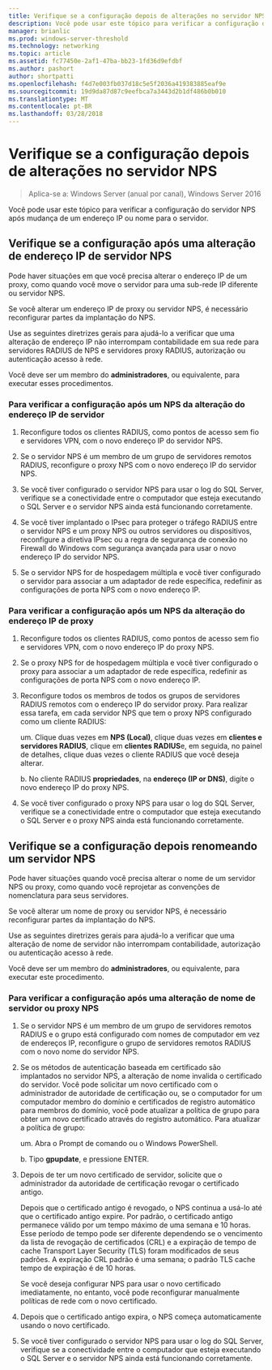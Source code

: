 ```yaml
---
title: Verifique se a configuração depois de alterações no servidor NPS
description: Você pode usar este tópico para verificar a configuração do servidor de política de rede do Windows Server 2016 após mudança de um endereço IP ou nome para o servidor.
manager: brianlic
ms.prod: windows-server-threshold
ms.technology: networking
ms.topic: article
ms.assetid: fc77450e-2af1-47ba-bb23-1fd36d9efdbf
ms.author: pashort
author: shortpatti
ms.openlocfilehash: f4d7e003fb037d18c5e5f2036a419383885eaf9e
ms.sourcegitcommit: 19d9da87d87c9eefbca7a3443d2b1df486b0b010
ms.translationtype: MT
ms.contentlocale: pt-BR
ms.lasthandoff: 03/28/2018
---
```

# <a name="verify-configuration-after-nps-server-changes"></a>Verifique se a configuração depois de alterações no servidor NPS

>Aplica-se a: Windows Server (anual por canal), Windows Server 2016

Você pode usar este tópico para verificar a configuração do servidor NPS após mudança de um endereço IP ou nome para o servidor.

## <a name="verify-configuration-after-an-nps-server-ip-address-change"></a>Verifique se a configuração após uma alteração de endereço IP de servidor NPS

Pode haver situações em que você precisa alterar o endereço IP de um proxy, como quando você move o servidor para uma sub-rede IP diferente ou servidor NPS. 

Se você alterar um endereço IP de proxy ou servidor NPS, é necessário reconfigurar partes da implantação do NPS. 

Use as seguintes diretrizes gerais para ajudá-lo a verificar que uma alteração de endereço IP não interrompam contabilidade em sua rede para servidores RADIUS de NPS e servidores proxy RADIUS, autorização ou autenticação acesso à rede.

Você deve ser um membro do **administradores**, ou equivalente, para executar esses procedimentos.

### <a name="to-verify-configuration-after-an-nps-server-ip-address-change"></a>Para verificar a configuração após um NPS da alteração do endereço IP de servidor

1. Reconfigure todos os clientes RADIUS, como pontos de acesso sem fio e servidores VPN, com o novo endereço IP do servidor NPS.

2. Se o servidor NPS é um membro de um grupo de servidores remotos RADIUS, reconfigure o proxy NPS com o novo endereço IP do servidor NPS.

3. Se você tiver configurado o servidor NPS para usar o log do SQL Server, verifique se a conectividade entre o computador que esteja executando o SQL Server e o servidor NPS ainda está funcionando corretamente.

4. Se você tiver implantado o IPsec para proteger o tráfego RADIUS entre o servidor NPS e um proxy NPS ou outros servidores ou dispositivos, reconfigure a diretiva IPsec ou a regra de segurança de conexão no Firewall do Windows com segurança avançada para usar o novo endereço IP do servidor NPS.

5. Se o servidor NPS for de hospedagem múltipla e você tiver configurado o servidor para associar a um adaptador de rede específica, redefinir as configurações de porta NPS com o novo endereço IP.

### <a name="to-verify-configuration-after-an-nps-proxy-ip-address-change"></a>Para verificar a configuração após um NPS da alteração do endereço IP de proxy

1. Reconfigure todos os clientes RADIUS, como pontos de acesso sem fio e servidores VPN, com o novo endereço IP do proxy NPS.

2. Se o proxy NPS for de hospedagem múltipla e você tiver configurado o proxy para associar a um adaptador de rede específica, redefinir as configurações de porta NPS com o novo endereço IP.

3. Reconfigure todos os membros de todos os grupos de servidores RADIUS remotos com o endereço IP do servidor proxy. Para realizar essa tarefa, em cada servidor NPS que tem o proxy NPS configurado como um cliente RADIUS:

    um. Clique duas vezes em **NPS (Local)**, clique duas vezes em **clientes e servidores RADIUS**, clique em **clientes RADIUS**e, em seguida, no painel de detalhes, clique duas vezes o cliente RADIUS que você deseja alterar.

    b. No cliente RADIUS **propriedades**, na **endereço \(IP or DNS\)**, digite o novo endereço IP do proxy NPS.

4. Se você tiver configurado o proxy NPS para usar o log do SQL Server, verifique se a conectividade entre o computador que esteja executando o SQL Server e o proxy NPS ainda está funcionando corretamente.

## <a name="verify-configuration-after-renaming-an-nps-server"></a>Verifique se a configuração depois renomeando um servidor NPS

Pode haver situações quando você precisa alterar o nome de um servidor NPS ou proxy, como quando você reprojetar as convenções de nomenclatura para seus servidores.

Se você alterar um nome de proxy ou servidor NPS, é necessário reconfigurar partes da implantação do NPS. 

Use as seguintes diretrizes gerais para ajudá-lo a verificar que uma alteração de nome de servidor não interrompam contabilidade, autorização ou autenticação acesso à rede.

Você deve ser um membro do **administradores**, ou equivalente, para executar este procedimento.

### <a name="to-verify-configuration-after-an-nps-server-or-proxy-name-change"></a>Para verificar a configuração após uma alteração de nome de servidor ou proxy NPS

1. Se o servidor NPS é um membro de um grupo de servidores remotos RADIUS e o grupo está configurado com nomes de computador em vez de endereços IP, reconfigure o grupo de servidores remotos RADIUS com o novo nome do servidor NPS.

2. Se os métodos de autenticação baseada em certificado são implantados no servidor NPS, a alteração de nome invalida o certificado do servidor. Você pode solicitar um novo certificado com o administrador de autoridade de certificação ou, se o computador for um computador membro do domínio e certificados de registro automático para membros do domínio, você pode atualizar a política de grupo para obter um novo certificado através do registro automático. Para atualizar a política de grupo:

    um. Abra o Prompt de comando ou o Windows PowerShell.

    b. Tipo **gpupdate**, e pressione ENTER.


3. Depois de ter um novo certificado de servidor, solicite que o administrador da autoridade de certificação revogar o certificado antigo. 

     Depois que o certificado antigo é revogado, o NPS continua a usá-lo até que o certificado antigo expire. Por padrão, o certificado antigo permanece válido por um tempo máximo de uma semana e 10 horas. Esse período de tempo pode ser diferente dependendo se o vencimento da lista de revogação de certificados (CRL) e a expiração de tempo de cache Transport Layer Security (TLS) foram modificados de seus padrões. A expiração CRL padrão é uma semana; o padrão TLS cache tempo de expiração é de 10 horas. 

     Se você deseja configurar NPS para usar o novo certificado imediatamente, no entanto, você pode reconfigurar manualmente políticas de rede com o novo certificado.

4. Depois que o certificado antigo expira, o NPS começa automaticamente usando o novo certificado. 

5. Se você tiver configurado o servidor NPS para usar o log do SQL Server, verifique se a conectividade entre o computador que esteja executando o SQL Server e o servidor NPS ainda está funcionando corretamente.

